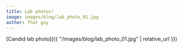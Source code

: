 ```yaml
---
title: Lab photos!
image: images/blog/lab_photo_01.jpg
author: That guy
---
```


[Candid lab photo]({{ "/images/blog/lab_photo_01.jpg" | relative_url }})
